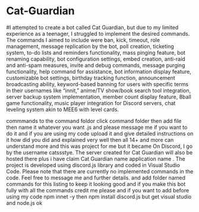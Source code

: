 # Cat-Guardian
  #I attempted to create a bot called Cat Guardian, but due to my limited experience as a teenager, I struggled to implement the desired commands. The commands I aimed to include were ban, kick, timeout, role management, message replication by the bot, poll creation, ticketing system, to-do lists and reminders functionality, mass pinging feature, bot renaming capability, bot configuration settings, embed creation, anti-raid and anti-spam measures, invite and debug commands, message purging functionality, help command for assistance, bot information display feature, customizable bot settings, birthday tracking function, announcement broadcasting ability, keyword-based banning for users with specific terms in their usernames like “innit,” anime/TV show/book search tool integration, server backup system implementation, member count display feature, 8ball game functionality, music player integration for Discord servers, chat leveling system akin to MEE6 with level cards.


 commmands to the command foldor click command folder then add file then name it whatever you want .js and please message me if you want to do it  and if you are using my code upload it and give detailed instructions on it how did you  did and explained very well then all 14+ and more can understand more and this was project for me but it became 
On Discord, I go by the username catssstye. The server created for Cat Guardian will also be hosted there plus i have  claim Cat Guardian name application name . The project is developed using discord.js library and coded in Visual Studio Code. Please note that there are currently no implemented commands in the code. Feel free to message me and further details. and add folder named commands for this listing to keep it looking good and if you make this bot fully with all the commands credit me please and if you want to add 
 before using my code npm innet -y then npm install discord.js but get visual studio and node.js ok  
